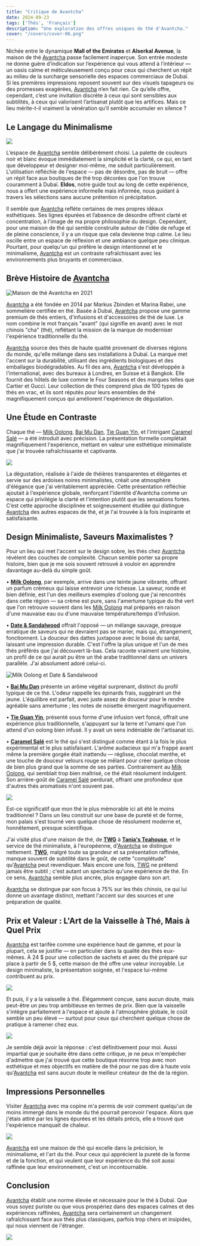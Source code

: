 ```yaml
---
title: "Critique de Avantcha"  
date: 2024-09-23  
tags: ['Thés', 'Français']  
description: "Une exploration des offres uniques de thé d'Avantcha."
cover: "/covers/cover-06.png"
---
```


Nichée entre le dynamique **Mall of the Emirates** et **Alserkal Avenue**, la maison de thé [Avantcha](https://avantcha.com/) passe facilement inaperçue. Son entrée modeste ne donne guère d’indication sur l’expérience qui vous attend à l’intérieur — un oasis calme et méticuleusement conçu pour ceux qui cherchent un répit au milieu de la surcharge sensorielle des espaces commerciaux de Dubaï. Si les premières impressions reposent souvent sur des visuels tapageurs ou des promesses exagérées, [Avantcha](https://avantcha.com/) n’en fait rien. Ce qu’elle offre, cependant, c’est une invitation discrète à ceux qui sont sensibles aux subtilités, à ceux qui valorisent l’artisanat plutôt que les artifices. Mais ce lieu mérite-t-il vraiment la vénération qu’il semble accumuler en silence ?

## Le Langage du Minimalisme

![](image.png)

L’espace de [Avantcha](https://avantcha.com/) semble délibérément choisi. La palette de couleurs noir et blanc évoque immédiatement la simplicité et la clarté, ce qui, en tant que développeur et designer moi-même, me séduit particulièrement. L'utilisation réfléchie de l'espace — pas de désordre, pas de bruit — offre un répit face aux boutiques de thé trop décorées que l'on trouve couramment à Dubaï. **Eldos**, notre guide tout au long de cette expérience, nous a offert une expérience informelle mais informée, nous guidant à travers les sélections sans aucune prétention ni précipitation.

Il semble que [Avantcha](https://avantcha.com/) reflète certaines de mes propres idéaux esthétiques. Ses lignes épurées et l’absence de désordre offrent clarté et concentration, à l'image de ma propre philosophie du design. Cependant, pour une maison de thé qui semble construite autour de l'idée de refuge et de pleine conscience, il y a un risque que cela devienne trop calme. Le lieu oscille entre un espace de réflexion et une ambiance quelque peu clinique. Pourtant, pour quelqu'un qui préfère le design intentionnel et le minimalisme, [Avantcha](https://avantcha.com/) est un contraste rafraîchissant avec les environnements plus bruyants et commerciaux.

## Brève Histoire de [Avantcha](https://avantcha.com/)

![Maison de thé Avantcha en 2021](image-80.png)

[Avantcha](https://avantcha.com/) a été fondée en 2014 par Markus Zbinden et Marina Rabei, une sommelière certifiée en thé. Basée à Dubaï, [Avantcha](https://avantcha.com/) propose une gamme premium de thés entiers, d'infusions et d'accessoires de thé de luxe. Le nom combine le mot français "avant" (qui signifie en avant) avec le mot chinois "cha" (thé), reflétant la mission de la marque de moderniser l'expérience traditionnelle du thé.

[Avantcha](https://avantcha.com/) source des thés de haute qualité provenant de diverses régions du monde, qu'elle mélange dans ses installations à Dubaï. La marque met l'accent sur la durabilité, utilisant des ingrédients biologiques et des emballages biodégradables. Au fil des ans, [Avantcha](https://avantcha.com/) s'est développée à l'international, avec des bureaux à Londres, en Suisse et à Bangkok. Elle fournit des hôtels de luxe comme le Four Seasons et des marques telles que Cartier et Gucci. Leur collection de thés comprend plus de 100 types de thés en vrac, et ils sont réputés pour leurs ensembles de thé magnifiquement conçus qui améliorent l'expérience de dégustation.

## Une Étude en Contraste

Chaque thé — [Milk Oolong](https://avantcha.com/product/milk-oolong/), [Bai Mu Dan](https://avantcha.com/product/organic-white-peony-bai-mu-dan/), [Tie Guan Yin](https://avantcha.com/product/tie-guan-yin/), et l'intrigant [Caramel Salé](https://avantcha.com/product/velvet-salted-caramel/) — a été introduit avec précision. La présentation formelle complétait magnifiquement l'expérience, mettant en valeur une esthétique minimaliste que j'ai trouvée rafraîchissante et captivante.

![](image-81.png)

La dégustation, réalisée à l'aide de théières transparentes et élégantes et servie sur des ardoises noires minimalistes, créait une atmosphère d'élégance que j'ai véritablement appréciée. Cette présentation réfléchie ajoutait à l'expérience globale, renforçant l'identité d'Avantcha comme un espace qui privilégie la clarté et l'intention plutôt que les sensations fortes. C’est cette approche disciplinée et soigneusement étudiée qui distingue [Avantcha](https://avantcha.com/) des autres espaces de thé, et je l'ai trouvée à la fois inspirante et satisfaisante.

## Design Minimaliste, Saveurs Maximalistes ?

Pour un lieu qui met l'accent sur le design sobre, les thés chez [Avantcha](https://avantcha.com/) révèlent des couches de complexité. Chacun semble porter sa propre histoire, bien que je me sois souvent retrouvé à vouloir en apprendre davantage au-delà du simple goût.

• **[Milk Oolong](https://avantcha.com/product/milk-oolong/)**, par exemple, arrive dans une teinte jaune vibrante, offrant un parfum crémeux qui laisse entrevoir une richesse. La saveur, ronde et bien définie, est l'un des meilleurs exemples d'oolong que j'ai rencontrés dans cette région — sa crème est pure, sans l'amertume typique du thé vert que l'on retrouve souvent dans les [Milk Oolong](https://avantcha.com/product/milk-oolong/) mal préparés en raison d'une mauvaise eau ou d'une mauvaise température/temps d'infusion.

• **[Date & Sandalwood](https://avantcha.com/product/dates-sandalwood-tin/)** offrait l'opposé — un mélange sauvage, presque erratique de saveurs qui ne devraient pas se marier, mais qui, étrangement, fonctionnent. La douceur des dattes juxtapose avec le boisé du santal, laissant une impression durable. C'est l'offre la plus unique et l'un de mes thés préférés que j'ai découvert là-bas. Cela raconte vraiment une histoire, un profil de ce qui aurait pu être un thé arabe traditionnel dans un univers parallèle. J'ai absolument adoré celui-ci.

![Milk Oolong et Date & Sandalwood](image-82.png)

• **[Bai Mu Dan](https://avantcha.com/product/organic-white-peony-bai-mu-dan/)** présente un arôme végétal surprenant, distinct du profil typique de ce thé. L'odeur rappelle les épinards frais, suggérant un thé jeune. L'équilibre est parfait, avec juste assez de douceur pour le rendre agréable sans amertume ; les notes de noisette émergent magnifiquement.

• **[Tie Guan Yin](https://avantcha.com/product/tie-guan-yin/)**, présenté sous forme d'une infusion vert foncé, offrait une expérience plus traditionnelle, s'appuyant sur la terre et l'umami que l'on attend d'un oolong bien infusé. Il y avait un sens indéniable de l'artisanat ici.

• **[Caramel Salé](https://avantcha.com/product/velvet-salted-caramel/)** est le thé qui s'est distingué comme étant à la fois le plus expérimental et le plus satisfaisant. L'arôme audacieux qui m'a frappé avant même la première gorgée était inattendu — réglisse, chocolat menthe, et une touche de douceur velours rouge se mêlant pour créer quelque chose de bien plus grand que la somme de ses parties. Contrairement au [Milk Oolong](https://avantcha.com/product/milk-oolong/), qui semblait trop bien maîtrisé, ce thé était résolument indulgent. Son arrière-goût de [Caramel Salé](https://avantcha.com/product/velvet-salted-caramel/) perdurait, offrant une profondeur que d'autres thés aromatisés n'ont souvent pas.

![](image-84.png) 

Est-ce significatif que mon thé le plus mémorable ici ait été le moins traditionnel ? Dans un lieu construit sur une base de pureté et de forme, mon palais s'est tourné vers quelque chose de résolument moderne et, honnêtement, presque scientifique.

J'ai visité plus d'une maison de thé, de **[TWG](https://twgtea.com/)** à **[Tania's Teahouse](https://www.taniasteahouse.com/)**, et le service de thé minimaliste, à l'européenne, d'[Avantcha](https://avantcha.com/) se distingue nettement. **[TWG](https://twgtea.com/)**, malgré toute sa grandeur et sa présentation raffinée, manque souvent de subtilité dans le goût, de cette "complétude" qu'[Avantcha](https://avantcha.com/) peut revendiquer. Mais encore une fois, [TWG](https://twgtea.com/) ne prétend jamais être subtil ; c'est autant un spectacle qu'une expérience de thé. En ce sens, [Avantcha](https://avantcha.com/) semble plus ancrée, plus engagée dans son art.

[Avantcha](https://avantcha.com/) se distingue par son focus à 75% sur les thés chinois, ce qui lui donne un avantage distinct, mettant l'accent sur des sources et une préparation de qualité.

## Prix et Valeur : L'Art de la Vaisselle à Thé, Mais à Quel Prix

[Avantcha](https://avantcha.com/) est tarifée comme une expérience haut de gamme, et pour la plupart, cela se justifie — en particulier dans la qualité des thés eux-mêmes. À 24 $ pour une collection de sachets et avec du thé préparé sur place à partir de 5 $, cette maison de thé offre une valeur incroyable. Le design minimaliste, la présentation soignée, et l'espace lui-même contribuent au prix.

![](image-86.png)

Et puis, il y a la vaisselle à thé. Élégamment conçue, sans aucun doute, mais peut-être un peu trop ambitieuse en termes de prix. Bien que la vaisselle s'intègre parfaitement à l'espace et ajoute à l'atmosphère globale, le coût semble un peu élevé — surtout pour ceux qui cherchent quelque chose de pratique à ramener chez eux.

![](image-89.png)

Je semble déjà avoir la réponse : c'est définitivement pour moi. Aussi impartial que je souhaite être dans cette critique, je ne peux m'empêcher d'admettre que j'ai trouvé que cette boutique résonne trop avec mon esthétique et mes objectifs en matière de thé pour ne pas dire à haute voix qu'[Avantcha](https://avantcha.com/) est sans aucun doute le meilleur créateur de thé de la région.

## Impressions Personnelles

Visiter [Avantcha](https://avantcha.com/) avec ma copine m'a permis de voir comment quelqu'un de moins immergé dans le monde du thé pourrait percevoir l'espace. Alors que j'étais attiré par les lignes épurées et les détails précis, elle a trouvé que l'expérience manquait de chaleur.

![](image-87.png)

[Avantcha](https://avantcha.com/) est une maison de thé qui excelle dans la précision, le minimalisme, et l'art du thé. Pour ceux qui apprécient la pureté de la forme et de la fonction, et qui veulent que leur expérience du thé soit aussi raffinée que leur environnement, c'est un incontournable.

## Conclusion

[Avantcha](https://avantcha.com/) établit une norme élevée et nécessaire pour le thé à Dubaï. Que vous soyez puriste ou que vous prospériez dans des espaces calmes et des expériences raffinées, [Avantcha](https://avantcha.com/) sera certainement un changement rafraîchissant face aux thés plus classiques, parfois trop chers et insipides, qui nous viennent de l'étranger.

![](image-88.png)
